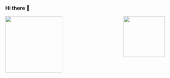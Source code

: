 ### Hi there 👋

<div>
  
  <img  height="180em" src="https://github-readme-stats.vercel.app/api?username=Wendssantana&show_icons=true&theme=dark&include_all_commits=true&count_private=true"/>
  <img align="right" height="130em" src="https://github-readme-stats.vercel.app/api/top-langs/?username=Wendssantana&layout=compact&langs_count=16&theme=dark"/>
</div>
